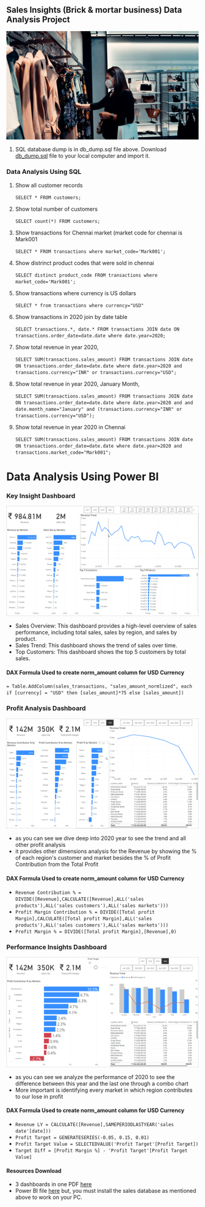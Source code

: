 ## Sales Insights (Brick & mortar business) Data Analysis Project
![text](https://github.com/elsayedg/Sales-Insights-Brick-and-mortar-business/blob/main/Pic/Cover%20Photo_Sales%20Insights%20Brick%20%26%20mortar%20business.jpg)

1. SQL database dump is in db_dump.sql file above. Download  [db_dump.sql](https://github.com/elsayedg/Sales-Insights-Brick-and-mortar-business/blob/main/db_dump.sql) file to your local computer and import it.

### Data Analysis Using SQL

1. Show all customer records

    `SELECT * FROM customers;`

1. Show total number of customers

    `SELECT count(*) FROM customers;`

1. Show transactions for Chennai market (market code for chennai is Mark001

    `SELECT * FROM transactions where market_code='Mark001';`

1. Show distrinct product codes that were sold in chennai

    `SELECT distinct product_code FROM transactions where market_code='Mark001';`

1. Show transactions where currency is US dollars

    `SELECT * from transactions where currency="USD"`

1. Show transactions in 2020 join by date table

    `SELECT transactions.*, date.*
     FROM transactions JOIN date
     ON transactions.order_date=date.date
     where date.year=2020;`

1. Show total revenue in year 2020,

    `SELECT SUM(transactions.sales_amount)
     FROM transactions JOIN date
     ON transactions.order_date=date.date
     where date.year=2020 and transactions.currency="INR" or transactions.currency="USD";`
	
1. Show total revenue in year 2020, January Month,

    `SELECT SUM(transactions.sales_amount)
    FROM transactions JOIN date
    ON transactions.order_date=date.date
    where date.year=2020 and and date.month_name="January"
    and (transactions.currency="INR" or transactions.currency="USD");`

1. Show total revenue in year 2020 in Chennai

    `SELECT SUM(transactions.sales_amount)
     FROM transactions JOIN date
     ON transactions.order_date=date.date
     where date.year=2020
     and transactions.market_code="Mark001";`


Data Analysis Using Power BI
============================

### Key Insight Dashboard

   ![alt text](https://github.com/elsayedg/Sales-Insights-Brick-and-mortar-business/blob/main/Pic/1-%20Key%20Insights.png)

* Sales Overview: This dashboard provides a high-level overview of sales performance, including total sales, sales by region, and sales by product.
* Sales Trend: This dashboard shows the trend of sales over time.
* Top Customers: This dashboard shows the top 5 customers by total sales.


#### DAX Formula Used to create norm_amount column for USD Currency


`= Table.AddColumn(sales_transactions, "sales_amount_normlized", each if [currency] = "USD" then [sales_amount]*75 else [sales_amount])`

### Profit Analysis Dashboard

   ![alt text](https://github.com/elsayedg/Sales-Insights-Brick-and-mortar-business/blob/main/Pic/2-%20Profit%20Analysis.png)
* as you can see we dive deep into 2020 year to see the trend and all other profit analysis
* it provides other dimensions analysis for the Revenue by showing the % of each region's customer and market besides the % of Profit Contribution from the Total Profit


#### DAX Formula Used to create norm_amount column for USD Currency

* `Revenue Contribution % = DIVIDE([Revenue],CALCULATE([Revenue],ALL('sales products'),ALL('sales customers'),ALL('sales markets')))`
* `Profit Margin Contribution % = DIVIDE([Total profit Margin],CALCULATE([Total profit Margin],ALL('sales products'),ALL('sales customers'),ALL('sales markets')))`
* `Profit Margin % = DIVIDE([Total profit Margin],[Revenue],0)`

### Performance Insights Dashboard

   ![alt text](https://github.com/elsayedg/Sales-Insights-Brick-and-mortar-business/blob/main/Pic/3-%20Performance%20Insights.png)
* as you can see we analyze the performance of 2020 to see the difference between this year and the last one through a combo chart
* More important is identifying every market in which region contributes to our lose in profit 


#### DAX Formula Used to create norm_amount column for USD Currency

* `Revenue LY = CALCULATE([Revenue],SAMEPERIODLASTYEAR('sales date'[date]))`
* `Profit Target = GENERATESERIES(-0.05, 0.15, 0.01)`
* `Profit Target Value = SELECTEDVALUE('Profit Target'[Profit Target])`
* `Target Diff = [Profit Margin %] - 'Profit Target'[Profit Target Value]`

#### Resources Download
* 3 dashboards in one PDF [here](https://github.com/elsayedg/Sales-Insights-Brick-and-mortar-business/blob/main/Sales%20Report.pdf) 
* Power BI file [here](https://github.com/elsayedg/Sales-Insights-Brick-and-mortar-business/blob/main/sales.pbix) but, you must install the sales database as mentioned above to work on your PC. 
